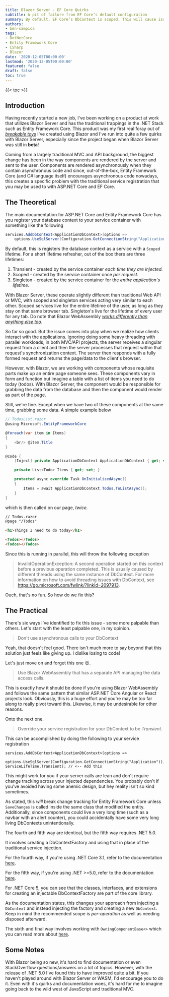 ```yaml
---
title: Blazor Server - EF Core Quirks
subtitle: A pit of failure from EF Core’s default configuration
summary: By default, EF Core’s DbContext is scoped. This will cause issues with asynchronous components accessing data in Blazor Server.
authors:
- ben-sampica
tags:
- DotNetCore
- Entity Framework Core
- CSharp
- Blazor
date: '2020-12-05T00:00:00'
lastmod: '2020-12-05T00:00:00'
featured: false
draft: false
toc: true
---
```


{{< toc >}}

## Introduction
Having recently started a new job, I've been working on a product at work that utilizes Blazor Server and has the traditional trappings in the .NET Stack such as Entity Framework Core. This product was my first real foray out of [_breakable toys_](https://www.oreilly.com/library/view/apprenticeship-patterns/9780596806842/ch05s03.html) I've created using Blazor and I've run into quite a few quirks with Blazor Server, especially since the project began when Blazor Server was still in **beta**!

Coming from a largely traditional MVC and API background, the biggest change has been in the way components are rendered by the server and sent to the user. Components are rendered asynchronously when they contain asynchronous code and since, out-of-the-box, Entity Framework Core (and C# language itself) encourages asynchronous code nowadays, this creates a specific problem with the traditional service registration that you may be used to with ASP.NET Core and EF Core.

## The Theoretical
The main documentation for ASP.NET Core and Entity Framework Core has you register your database context to your service container with something like the following

```csharp
services.AddDbContext<ApplicationDbContext>(options =>
    options.UseSqlServer(Configuration.GetConnectionString("Application")));
```
By default, this is registers the database context as a service with a `Scoped` lifetime. For a short lifetime refresher, out of the box there are three lifetimes:

1. Transient - created by the service container _each time they are injected._
2. Scoped - created by the service container once _per request._
3. Singleton - created by the service container for the _entire application's lifetime._

With Blazor Server, these operate slightly different than traditional Web API or MVC, with scoped and singleton services acting very similar to each other. Scoped services live for the entire lifetime of the user, as long as they stay on that same browser tab. Singleton's live for the lifetime of every user for any tab. Do note that Blazor WebAssembly [_works differently than anything else too_](https://blazor-university.com/dependency-injection/dependency-lifetimes-and-scopes/comparing-dependency-scopes/).

So far so good. But the issue comes into play when we realize how clients interact with the applications. Ignoring doing some heavy threading with parallel workloads, in both MVC/API projects, the server receives a singular request from a client and then the server processes that request within that request's synchronization context. The server then responds with a fully formed request and returns the page/data to the client's browser.

However, with Blazor, we are working with components whose requisite parts make up an entire page someone sees. These components vary in form and function but imagine a table with a list of items you need to do today (todos). With Blazor Server, the component would be responsible for grabbing the data from the database and then the component would render as part of the page.

Still, we're fine. Except when we have two of these components at the same time, grabbing some data. A simple example below

```csharp
// TodosList.razor
@using Microsoft.EntityFrameworkCore

@foreach(var item in Items)
{
    <br/> @item.Title
}

@code {
    [Inject] private ApplicationDbContext ApplicationDbContext { get; set; }

    private List<Todo> Items { get; set; }

    protected async override Task OnInitializedAsync()
    {
        Items = await ApplicationDbContext.Todos.ToListAsync();
    }
}
```
which is then called on our page, _twice._

```html
// Todos.razor
@page "/Todos"

<h1>Things I need to do today</h1>

<Todos></Todos>
<Todos></Todos>
```

Since this is running in parallel, this will throw the following exception

> InvalidOperationException: A second operation started on this context before a previous operation completed. This is usually caused by different threads using the same instance of DbContext. For more information on how to avoid threading issues with DbContext, see https://go.microsoft.com/fwlink/?linkid=2097913.

Ouch, that's no fun. So how do we fix this?

## The Practical
There's six ways I've identified to fix this issue - some more palpable than others. Let's start with the least palpable one, in my opinion.

> Don't use asynchronous calls to your DbContext

Yeah, that doesn't feel good. There isn't much more to say beyond that this solution just feels like giving up. I dislike losing to code!

Let's just move on and forget this one 😉.

> Use Blazor WebAssembly that has a separate API managing the data access calls.

This is exactly how it should be done if you're using Blazor WebAssembly and follows the same pattern that similar ASP.NET Core Angular or React projects look. Obviously, this is a huge effort and you're may be too far along to really pivot toward this. Likewise, it may be undesirable for other reasons.

Onto the next one.

> Override your service registration for your DbContext to be _Transient_.

This can be accomplished by doing the following to your service registration

```
services.AddDbContext<ApplicationDbContext>(options =>
    options.UseSqlServer(Configuration.GetConnectionString("Application")), ServiceLifeTime.Transient); // <-- Add this
```

This might work for you if your server calls are lean and don't require change tracking across your injected dependencies. You probably don't if you've avoided having some anemic design, but hey reality isn't so kind sometimes.

As stated, this _will_ break change tracking for Entity Framework Core unless `SaveChanges` is called inside the same class that modified the entity. Additionally, since components could live a very long time (such as a navbar with an alert counter), you could accidentally have some very long living DbContexts unintentionally.

The fourth and fifth way are identical, but the fifth way requires .NET 5.0.

It involves creating a DbContextFactory and using that in place of the traditional service injection.

For the fourth way, if you're using .NET Core 3.1, refer to the documentation [here](https://docs.microsoft.com/en-us/aspnet/core/blazor/blazor-server-ef-core?view=aspnetcore-3.1#database-access-3x).

For the fifth way, if you're using .NET >=5.0, refer to the documentation [here](https://docs.microsoft.com/en-us/aspnet/core/blazor/blazor-server-ef-core?view=aspnetcore-5.0#database-access-5x).

For .NET Core 5, you can see that the classes, interfaces, and extensions for creating an injectable DbContextFactory are part of the core library.

As the documentation states, this changes your approach from injecting a `DbContext` and instead injecting the factory and creating a new `DbContext`. Keep in mind the recommended scope is _per-operation_ as well as needing disposed afterward.

The sixth and final way involves working with `OwningComponentBase<>` which you can read more about [here](https://docs.microsoft.com/en-us/aspnet/core/blazor/fundamentals/dependency-injection?view=aspnetcore-5.0#utility-base-component-classes-to-manage-a-di-scope).

## Some Notes
With Blazor being so new, it's hard to find documentation or even StackOverflow questions/answers on a lot of topics. However, with the release of .NET 5.0 I've found this to have improved quite a bit. If you haven't played around with Blazor Server or WASM, I'd encourage you to do it. Even with it's quirks and documentation woes, it's hard for me to imagine going back to the wild west of JavaScript and traditional MVC.
